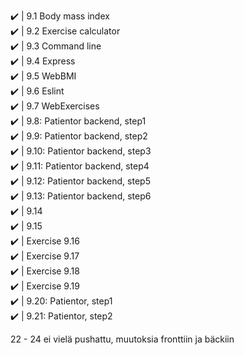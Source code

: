 ✔️ | 9.1 Body mass index <br>
✔️ | 9.2 Exercise calculator<br>
✔️ | 9.3 Command line <br>
✔️ | 9.4 Express <br>
✔️ | 9.5 WebBMI <br>
✔️ | 9.6 Eslint <br>
✔️ | 9.7 WebExercises <br>
✔️ | 9.8: Patientor backend, step1 <br>
✔️ | 9.9: Patientor backend, step2 <br>
✔️ | 9.10: Patientor backend, step3 <br>
✔️ | 9.11: Patientor backend, step4 <br>
✔️ | 9.12: Patientor backend, step5 <br>
✔️ | 9.13: Patientor backend, step6 <br>
✔️ | 9.14 <br>
✔️ | 9.15 <br>
✔️ | Exercise 9.16 <br>
✔️ | Exercise 9.17<br>
✔️ | Exercise 9.18<br>
✔️ | Exercise 9.19<br>
✔️ | 9.20: Patientor, step1<br>
✔️ | 9.21: Patientor, step2<br>


22 - 24 ei vielä pushattu, muutoksia fronttiin ja bäckiin
